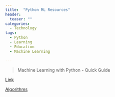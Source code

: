 ```yaml
---
title:  "Python ML Resources"
header:
  teaser: ""
categories: 
  - Technology
tags:
  - Python
  - Learning
  - Education
  - Machine Learning
 
---
```



> Machine Learning with Python - Quick Guide

[Link](https://www.hebergementwebs.com/machine-learning-with-python/machine-learning-with-python-quick-guide)

 
 [Algorithms](https://www.hebergementwebs.com/article/machine-learning-with-python)
